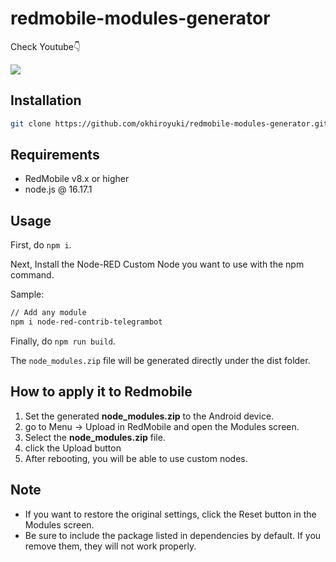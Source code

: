 # redmobile-modules-generator

Check Youtube👇

[![](http://img.youtube.com/vi/s_MvkH3IXrM/0.jpg)](http://www.youtube.com/watch?v=s_MvkH3IXrM "")


## Installation

```bash
git clone https://github.com/okhiroyuki/redmobile-modules-generator.git
```

## Requirements

- RedMobile v8.x or higher
- node.js @ 16.17.1

## Usage

First, do `npm i`.

Next, Install the Node-RED Custom Node you want to use with the npm command.

Sample:

```bash
// Add any module
npm i node-red-contrib-telegrambot
```

Finally, do `npm run build`.

The `node_modules.zip` file will be generated directly under the dist folder.

## How to apply it to Redmobile

1. Set the generated **node_modules.zip** to the Android device.
2. go to Menu -> Upload in RedMobile and open the Modules screen.
3. Select the **node_modules.zip** file.
4. click the Upload button
5. After rebooting, you will be able to use custom nodes.

## Note

- If you want to restore the original settings, click the Reset button in the Modules screen.
- Be sure to include the package listed in dependencies by default. If you remove them, they will not work properly.
